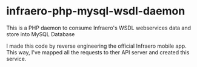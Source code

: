 # infraero-php-mysql-wsdl-daemon
This is a PHP daemon to consume Infraero's WSDL webservices data and store into MySQL Database

I made this code by reverse engineering the official Infraero mobile app. This way, I've mapped all the requests to ther API server and created this service.

